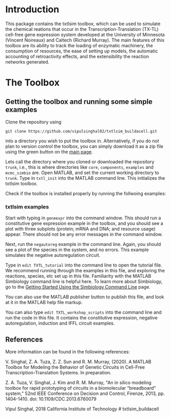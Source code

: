 # Introduction

This package contains the txtlsim toolbox, which can be used to simulate the chemical reations that occur in the Transcription-Translation (TX-TL) cell-free gene expression system developed at the University of Minnesota (Vincent Noireaux) and Caltech (Richard Murray). The main features of this toolbox are its ability to track the loading of enzymatic machinery, the consumption of resources, the ease of setting up models, the automatic accounting of retroactivity effects, and the extensibility the reaction networks generated. 
<!-- 
The second toolbox is called mcmc_simbio. This is a concurrent Bayesian parameter inference toolbox for MATLAB Simbiology models. The Bayesian parameter inference is performed using a modification of Aslak Grinsted's MATLAB implementation of the affine invariant ensemble Metropolis-Hastings MCMC sampler (ref). We have added support for what we call 'concurrent' parameter inference, which refers to the capability to estimate a common set of parameters that get used simultaneously and in arbitrary combinations in multiple experiments/models. More information can be found below.  -->

# The Toolbox

## Getting the toolbox and running some simple examples

Clone the repository using 

```
git clone https://github.com/vipulsinghal02/txtlsim_buildacell.git
```

into a directory you wish to put the toolbox in. Alternatively, if you do not plan to version control the toolbox, you can simply download it as a zip file using the green button on the [main page](https://github.com/vipulsinghal02/txtlsim_buildacell). 

Lets call the directory where you cloned or downloaded the repository `trunk`, i.e., this is where directories like `core`, `components`, `examples` and `mcmc_simbio` are. Open MATLAB, and set the current working directory to `trunk`. Type in `txtl_init` into the MATLAB command line. This initializes the txtlsim toolbox. 

Check if the toolbox is installed properly by running the follwoing examples:

### txtlsim examples
Start with typing in `geneexpr` into the command window. This should run a constitutive gene expression example in the toolbox, and you should see a plot with three subplots (protein; mRNA and DNA; and resource usage) appear. There should not be any error messages in the command window. 

Next, run the `negautoreg` example in the command line. Again, you should see a plot of the species in the system, and no errors. This example simulates the negative autoregulation circuit. 

Type in `edit TXTL_tutorial` into the command line to open the tutorial file. We recommend running through the examples in this file, and exploring the reactions, species, etc set up in this file. Familiarity with the MATLAB Simbiology command line is helpful here. To learn more about Simbiology, go to the [Getting Started Using the Simbiology Command Line](https://www.mathworks.com/help/simbio/gs/simbiology-command-line-tutorial.html) page. 

You can also use the MATLAB publisher button to publish this file, and look at it in the MATLAB help file markup. 

You can also type `edit TXTL_workshop_scripts` into the command line and run the code in this file. It contains the constitutive expression, negative autoregulation, induction and IFFL circuit examples. 

<!-- 
### mcmc_simbio examples

Next, open and explore the mcmc_simbio estimation examples given in the files `proj_mcmc_tutorial`, `proj_mcmc_tutorial_II`, and `proj_mcmc_tutorial_III` in the `trunk\mcmc_simbio\proj\` directory. We strongly recommend you skim through the `mcmc_info.m` and `data_info` files (`trunk\mcmc_simbio\models_and_supporting_files\` or type `help mcmc_info` and `help data_info` into the MATLAB command line) to gain an understanding of some of the key functionalities of the parameter inference toolbox. Along with the three tutorial files, the `mcmc_info.m` and the `data_info.m` files provide an initial idea of the capabilities of the toolbox.  -->

## References

More information can be found in the following references: 

V. Singhal, Z. A. Tuza, Z. Z. Sun and R. M. Murray, (2020). A MATLAB Toolbox for Modeling the Behavior of Genetic Circuits in Cell-Free Transcription-Translation Systems. In preparation. 

Z. A. Tuza, V. Singhal, J. Kim and R. M. Murray, "An in silico modeling toolbox for rapid prototyping of circuits in a biomolecular “breadboard” system," 52nd IEEE Conference on Decision and Control, Firenze, 2013, pp. 1404-1410.
doi: 10.1109/CDC.2013.6760079


Vipul Singhal, 2018
California Institute of Technology # txtlsim_buildacell
